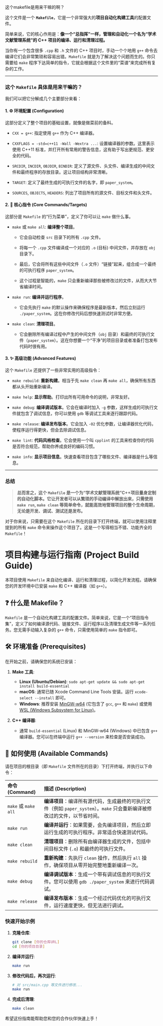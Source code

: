 这个makefile是用来干嘛的啊？

这个文件是一个 **`Makefile`**，它是一个非常强大的**项目自动化构建工具**的配置文件。

简单来说，它的核心作用是：**像一个“总指挥”一样，管理和自动化一个名为“学术文献管理系统”的 C++ 项目的编译、运行和清理过程。**

当你有一个包含很多 `.cpp` 和 `.h` 文件的 C++ 项目时，手动一个个地用 `g++` 命令去编译它们会非常繁琐和容易出错。`Makefile` 就是为了解决这个问题而生的。你只需要给 `make` 程序下达简单的指令，它就会根据这个文件里的“菜谱”来完成所有复杂的工作。

---

### 这个 `Makefile` 具体是用来干嘛的？

我们可以把它分解成几个主要部分来看：

#### 1. ⚙️ **环境配置 (Configuration)**

这部分定义了整个项目的基础设置，就像是做菜前的备料。

- `CXX = g++`: 指定使用 `g++` 作为 C++ 编译器。
    
- `CXXFLAGS = -std=c++11 -Wall -Wextra ...`: 设置编译器的参数。这里表示使用 C++11 标准，并打开所有常用的警告信息，这有助于写出更规范、更安全的代码。
    
- `SRCDIR`, `INCDIR`, `OBJDIR`, `BINDIR`: 定义了源文件、头文件、编译生成的中间文件和最终程序的存放目录。这让项目结构非常清晰。
    
- `TARGET`: 定义了最终生成的可执行文件的名字，即 `paper_system`。
    
- `SOURCES`, `OBJECTS`, `HEADERS`: 列出了项目所有的源文件、目标文件和头文件。
    

#### 2. 🎯 **核心指令 (Core Commands/Targets)**

这部分是 `Makefile` 的“行为菜单”，定义了你可以让 `make` 做什么事。

- `make` 或 `make all`: **编译整个项目**。
    
    - 它会自动检查 `src` 目录下的所有 `.cpp` 文件。
        
    - 将每一个 `.cpp` 文件编译成一个对应的 `.o` (目标) 中间文件，并存放在 `obj` 目录下。
        
    - 最后，它会将所有这些中间文件（`.o` 文件）“链接”起来，组合成一个最终的可执行程序 `paper_system`。
        
    - 这个过程是智能的，`make` 只会重新编译那些被修改过的文件，从而大大节省编译时间。
        
- `make run`: **编译并运行程序**。
    
    - 它会先执行 `make` 的默认操作来确保程序是最新版本，然后立刻运行 `./paper_system`。这在你修改代码后想快速测试时非常方便。
        
- `make clean`: **清理项目**。
    
    - 它会删除所有编译过程中产生的中间文件（`obj` 目录）和最终的可执行文件（`paper_system`）。这在你想要一个“干净”的项目目录或者准备打包发布代码时很有用。
        

#### 3. ✨ **高级功能 (Advanced Features)**

这个 `Makefile` 还提供了一些非常实用的高级指令：

- `make rebuild`: **重新构建**。相当于先 `make clean` 再 `make all`，确保所有东西都从头开始重新编译。
    
- `make help`: **显示帮助**。打印出所有可用命令的说明，非常友好。
    
- `make debug`: **编译调试版本**。它会在编译时加入 `-g` 参数，这样生成的可执行文件就包含了调试信息，你可以使用 `gdb` 等调试工具来逐行跟踪代码。
    
- `make release`: **编译发布版本**。它会加入 `-O2` 优化参数，让编译器优化代码，使程序运行得更快，但会去除调试信息。
    
- `make lint`: **代码风格检查**。它会使用一个叫 `cpplint` 的工具来检查你的代码是否符合规范，帮助你养成良好的编码习惯。
    
- `make info`: **显示项目信息**。快速查看项目包含了哪些文件、编译器是什么等信息。
    

---

### 总结

> **总而言之，这个 `Makefile` 是一个为“学术文献管理系统”C++项目量身定制的自动化脚本。它让开发者可以从繁琐的手动编译中解放出来，只需使用 `make run`, `make clean` 等简单命令，就能高效地管理项目的整个生命周期，无论是开发、调试、测试还是发布。**

对于你来说，只需要在这个 `Makefile` 所在的目录下打开终端，就可以使用注释里提到的所有 `make` 命令来操作这个项目了。这是一个写得相当不错、功能齐全的 `Makefile`！



# 项目构建与运行指南 (Project Build Guide)

本项目使用 `Makefile` 来自动化编译、运行和清理过程，以简化开发流程。请确保您的开发环境中已安装 `make` 和 C++ 编译器（如 `g++`）。

## ❓ 什么是 Makefile？

`Makefile` 是一个自动化构建工具的配置文件。简单来说，它是一个“项目指令集”，定义了如何编译源代码、链接文件、运行程序以及清理生成文件等一系列任务。您无需手动输入复杂的 `g++` 命令，只需使用简单的 `make` 指令即可。

## 🛠️ 环境准备 (Prerequisites)

在开始之前，请确保您的系统已安装：

1.  **Make 工具**:
    * **Linux (Ubuntu/Debian)**: `sudo apt-get update && sudo apt-get install build-essential`
    * **macOS**: 通常已随 Xcode Command Line Tools 安装。运行 `xcode-select --install` 即可。
    * **Windows**: 推荐安装 [MinGW-w64](https://www.mingw-w64.org/) (它包含了 `gcc`, `g++` 和 `make`) 或使用 [WSL (Windows Subsystem for Linux)](https://docs.microsoft.com/en-us/windows/wsl/install)。

2.  **C++ 编译器**:
    * 通常 `build-essential` (Linux) 和 MinGW-w64 (Windows) 中已包含 `g++` 编译器。您可以在终端中运行 `g++ --version` 来检查是否安装成功。

## 🚀 如何使用 (Available Commands)

请在项目的根目录（即 `Makefile` 文件所在的目录）下打开终端，并执行以下命令：

| 命令 (Command) | 描述 (Description) |
| :--- | :--- |
| `make` 或 `make all` | **编译项目**：编译所有源代码，生成最终的可执行文件（例如 `paper_system`）。`make` 只会重新编译被修改过的文件，以节省时间。 |
| `make run` | **编译并运行**：如果需要，会先编译项目，然后立即运行生成的可执行程序。非常适合快速测试代码。 |
| `make clean` | **清理项目**：删除所有由编译器生成的文件，包括中间目标文件 (`.o`) 和最终的可执行文件。 |
| `make rebuild` | **重新构建**：先执行 `clean` 操作，然后执行 `all` 操作，确保项目从零开始完整地重新编译一次。 |
| `make debug` | **编译调试版本**：生成一个带有调试信息的可执行文件。您可以使用 `gdb ./paper_system` 来进行代码调试。 |
| `make release`| **编译发布版本**：生成一个经过代码优化的可执行文件，运行速度更快，但无法进行调试。|

### 快速开始示例

1.  **克隆仓库**:
    ```bash
    git clone [你的仓库URL]
    cd [你的项目目录]
    ```

2.  **编译并运行**:
    ```bash
    make run
    ```

3.  **修改代码后，再次运行**:
    ```bash
    # 对 src/main.cpp 等文件进行修改...
    make run
    ```

4.  **完成后清理**:
    ```bash
    make clean
    ```

希望这份指南能帮助您和您的合作伙伴快速上手！



